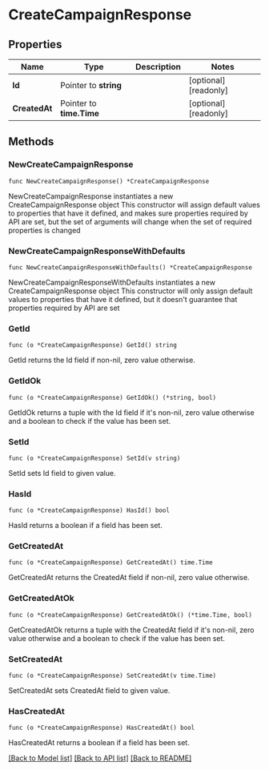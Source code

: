 # CreateCampaignResponse

## Properties

Name | Type | Description | Notes
------------ | ------------- | ------------- | -------------
**Id** | Pointer to **string** |  | [optional] [readonly] 
**CreatedAt** | Pointer to **time.Time** |  | [optional] [readonly] 

## Methods

### NewCreateCampaignResponse

`func NewCreateCampaignResponse() *CreateCampaignResponse`

NewCreateCampaignResponse instantiates a new CreateCampaignResponse object
This constructor will assign default values to properties that have it defined,
and makes sure properties required by API are set, but the set of arguments
will change when the set of required properties is changed

### NewCreateCampaignResponseWithDefaults

`func NewCreateCampaignResponseWithDefaults() *CreateCampaignResponse`

NewCreateCampaignResponseWithDefaults instantiates a new CreateCampaignResponse object
This constructor will only assign default values to properties that have it defined,
but it doesn't guarantee that properties required by API are set

### GetId

`func (o *CreateCampaignResponse) GetId() string`

GetId returns the Id field if non-nil, zero value otherwise.

### GetIdOk

`func (o *CreateCampaignResponse) GetIdOk() (*string, bool)`

GetIdOk returns a tuple with the Id field if it's non-nil, zero value otherwise
and a boolean to check if the value has been set.

### SetId

`func (o *CreateCampaignResponse) SetId(v string)`

SetId sets Id field to given value.

### HasId

`func (o *CreateCampaignResponse) HasId() bool`

HasId returns a boolean if a field has been set.

### GetCreatedAt

`func (o *CreateCampaignResponse) GetCreatedAt() time.Time`

GetCreatedAt returns the CreatedAt field if non-nil, zero value otherwise.

### GetCreatedAtOk

`func (o *CreateCampaignResponse) GetCreatedAtOk() (*time.Time, bool)`

GetCreatedAtOk returns a tuple with the CreatedAt field if it's non-nil, zero value otherwise
and a boolean to check if the value has been set.

### SetCreatedAt

`func (o *CreateCampaignResponse) SetCreatedAt(v time.Time)`

SetCreatedAt sets CreatedAt field to given value.

### HasCreatedAt

`func (o *CreateCampaignResponse) HasCreatedAt() bool`

HasCreatedAt returns a boolean if a field has been set.


[[Back to Model list]](../README.md#documentation-for-models) [[Back to API list]](../README.md#documentation-for-api-endpoints) [[Back to README]](../README.md)


